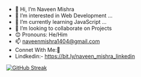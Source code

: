 - 👋 Hi, I’m Naveen Mishra
- 👀 I’m interested in Web Development ...
- 🌱 I’m currently learning JavaScript ...
- 💞️ I’m looking to collaborate on Projects
- 😊 Pronouns: He/Him
- 📫 naveenmishra1404@gmail.com
- 
  Connet With Me:🤝
-  Lindkedin:- https://bit.ly/naveen_mishra_linkedin
<!---
nvineng14/nvineng14 is a ✨ special ✨ repository because its `README.md` (this file) appears on your GitHub profile.
You can click the Preview link to take a look at your changes.
--->



[![GitHub Streak](https://github-readme-streak-stats.herokuapp.com?user=mishra-naveen-dev&theme=radical&hide_border=true)](https://git.io/streak-stats)
